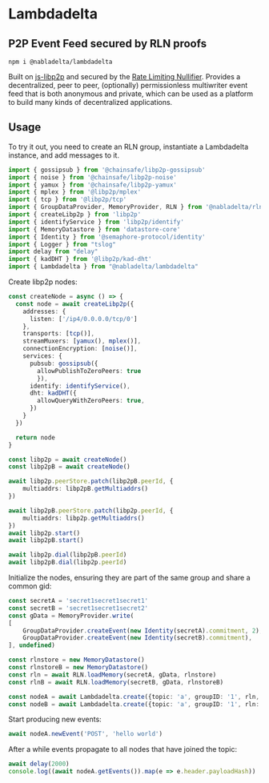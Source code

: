 # Lambdadelta

## P2P Event Feed secured by RLN proofs

```
npm i @nabladelta/lambdadelta
```

Built on [js-libp2p](https://github.com/libp2p/js-libp2p) and secured by the [Rate Limiting Nullifier](https://github.com/Rate-Limiting-Nullifier/).
Provides a decentralized, peer to peer, (optionally) permissionless multiwriter event feed that is both anonymous and private, which can be used as a platform to build many kinds of decentralized applications.

## Usage

To try it out, you need to create an RLN group, instantiate a Lambdadelta instance, and add messages to it.

``` ts
import { gossipsub } from '@chainsafe/libp2p-gossipsub'
import { noise } from '@chainsafe/libp2p-noise'
import { yamux } from '@chainsafe/libp2p-yamux'
import { mplex } from '@libp2p/mplex'
import { tcp } from '@libp2p/tcp'
import { GroupDataProvider, MemoryProvider, RLN } from '@nabladelta/rln'
import { createLibp2p } from 'libp2p'
import { identifyService } from 'libp2p/identify'
import { MemoryDatastore } from 'datastore-core'
import { Identity } from '@semaphore-protocol/identity'
import { Logger } from "tslog"
import delay from "delay"
import { kadDHT } from '@libp2p/kad-dht'
import { Lambdadelta } from "@nabladelta/lambdadelta"

```
Create libp2p nodes:
``` ts
const createNode = async () => {
  const node = await createLibp2p({
    addresses: {
      listen: ['/ip4/0.0.0.0/tcp/0']
    },
    transports: [tcp()],
    streamMuxers: [yamux(), mplex()],
    connectionEncryption: [noise()],
    services: {
      pubsub: gossipsub({
        allowPublishToZeroPeers: true
        }),
      identify: identifyService(),
      dht: kadDHT({
        allowQueryWithZeroPeers: true,
      })
    }
  })

  return node
}

const libp2p = await createNode()
const libp2pB = await createNode()

await libp2p.peerStore.patch(libp2pB.peerId, {
    multiaddrs: libp2pB.getMultiaddrs()
})

await libp2pB.peerStore.patch(libp2p.peerId, {
    multiaddrs: libp2p.getMultiaddrs()
})
await libp2p.start()
await libp2pB.start()

await libp2p.dial(libp2pB.peerId)
await libp2pB.dial(libp2p.peerId)
```
Initialize the nodes, ensuring they are part of the same group and share a common gid:

``` ts
const secretA = 'secret1secret1secret1'
const secretB = 'secret1secret1secret2'
const gData = MemoryProvider.write(
[
    GroupDataProvider.createEvent(new Identity(secretA).commitment, 2),
    GroupDataProvider.createEvent(new Identity(secretB).commitment),
], undefined)

const rlnstore = new MemoryDatastore()
const rlnstoreB = new MemoryDatastore()
const rln = await RLN.loadMemory(secretA, gData, rlnstore)
const rlnB = await RLN.loadMemory(secretB, gData, rlnstoreB)

const nodeA = await Lambdadelta.create({topic: 'a', groupID: '1', rln, libp2p})
const nodeB = await Lambdadelta.create({topic: 'a', groupID: '1', rln: rlnB, libp2p: libp2pB})

```
Start producing new events:
``` ts
await nodeA.newEvent('POST', 'hello world')
```

After a while events propagate to all nodes that have joined the topic:

``` ts
await delay(2000)
console.log((await nodeA.getEvents()).map(e => e.header.payloadHash))
```